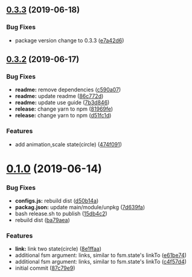 ## [0.3.3](https://github.com/wanderBee/fsm-svg/compare/v0.3.2...v0.3.3) (2019-06-18)

### Bug Fixes

- package version change to 0.3.3 ([e7a42d6](https://github.com/wanderBee/fsm-svg/commit/e7a42d6))

## [0.3.2](https://github.com/wanderBee/fsm-svg/compare/v0.2.1...v0.3.2) (2019-06-17)

### Bug Fixes

- **readme:** remove dependencies ([c590a07](https://github.com/wanderBee/fsm-svg/commit/c590a07))
- **readme:** update readme ([86c772d](https://github.com/wanderBee/fsm-svg/commit/86c772d))
- **readme:** update use guide ([7b3d846](https://github.com/wanderBee/fsm-svg/commit/7b3d846))
- **release:** change yarn to npm ([81969fe](https://github.com/wanderBee/fsm-svg/commit/81969fe))
- **release:** change yarn to npm ([d51fc1d](https://github.com/wanderBee/fsm-svg/commit/d51fc1d))

### Features

- add animation,scale state(circle) ([474f091](https://github.com/wanderBee/fsm-svg/commit/474f091))

# [0.1.0](https://github.com/wanderBee/fsm-svg/compare/87c79e9...v0.1.0) (2019-06-14)

### Bug Fixes

- **configs.js:** rebuild dist ([d50b14a](https://github.com/wanderBee/fsm-svg/commit/d50b14a))
- **packag.json:** update main/module/unpkg ([7d639fa](https://github.com/wanderBee/fsm-svg/commit/7d639fa))
- bash release.sh to publish ([15db4c2](https://github.com/wanderBee/fsm-svg/commit/15db4c2))
- rebuild dist ([ba79aea](https://github.com/wanderBee/fsm-svg/commit/ba79aea))

### Features

- **link:** link two state(circle) ([8e1ffaa](https://github.com/wanderBee/fsm-svg/commit/8e1ffaa))
- additional fsm argument: links, similar to fsm.state's linkTo ([e61be74](https://github.com/wanderBee/fsm-svg/commit/e61be74))
- additional fsm argument: links, similar to fsm.state's linkTo ([c4f57d4](https://github.com/wanderBee/fsm-svg/commit/c4f57d4))
- initial commit ([87c79e9](https://github.com/wanderBee/fsm-svg/commit/87c79e9))
